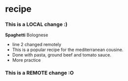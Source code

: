 # recipe

### This is a LOCAL change :)
**Spaghetti** Bolognese
- line 2 changed remotely
- This is a popular recipe for the mediterranean cousine.
- Done with pasta, ground beef and tomato sauce.
- More practice
### This is a REMOTE change :O